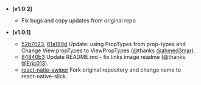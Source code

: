 - **[v1.0.2]**
  + Fix bugs and copy updates from original repo

- **[v1.0.1]**
  + [52b7023](https://github.com/leecade/react-native-swiper/pull/483/commits/52b702346b4f43df25e669880c819c4a0c41c13e), [	61a189d](https://github.com/leecade/react-native-swiper/pull/483/commits/61a189dcd7200a7567e79a990d0729f32398785b) Update: using PropTypes from prop-types and Change View.propTypes to ViewPropTypes (@thanks [@ahmed3mar](https://github.com/ahmed3mar)).
  + [84840b3](https://github.com/leecade/react-native-swiper/pull/485/commits/84840b353d8f98b493a4640bf83e02e3727f6f85) Update README.md - fix links image readme (@thanks [@Eric013](https://github.com/Eric013)).
  + [react-natie-swiper](https://github.com/leecade/react-native-swiper) Fork original repository and change name to react-native-slick.
